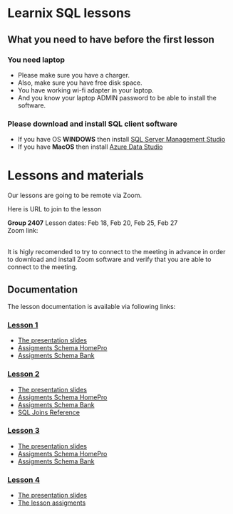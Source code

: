 # Learnix SQL lessons


## What you need to have before the first lesson 
### You need laptop
- Please make sure you have a charger. 
- Also, make sure you have free disk space. 
- You have working wi-fi adapter in your laptop. 
- And you know your laptop ADMIN password to be able to install the software.

### Please download and install SQL client software
- If you have OS <b>WINDOWS</b> then install [SQL Server Management Studio](SQLServerManagementStudioInstallation.md) 
- If you have <b>MacOS</b> then install [Azure Data Studio](AzureDataStudio.md)


# Lessons and materials

Our lessons are going to be remote via Zoom. 

Here is URL to join to the lesson
<br>

<b>Group 2407</b> Lesson dates: Feb 18, Feb 20, Feb 25, Feb 27
<br>
Zoom link:
<br>

<br>
It is higly recomended to try to connect to the meeting in advance in order to download and install Zoom software and verify that you are able to connect to the meeting.


## Documentation
The lesson documentation is available via following links:
### [Lesson 1](./Lesson1)
- [The presentation slides](./Lesson1/Lesson%201%20Database.pdf)
- [Assigments Schema HomePro](./Lesson1/Assigment_Lesson_1_HomePro.md)
- [Assigments Schema Bank](./Lesson1/Schema%20Bank.pdf)

### [Lesson 2](./Lesson2)
- [The presentation slides](./Lesson2/Lesson%202%20Join.pdf)
- [Assigments Schema HomePro](./Lesson2/Lesson%202%20HomePro%20Assigment.pdf)
- [Assigments Schema Bank](./Lesson2/Lesson%202%20Bank%20Assigment.pdf)
- [SQL Joins Reference](./Lesson2/Visual_SQL_JOINS_orig.jpg)

### [Lesson 3](./Lesson3)
- [The presentation slides](./Lesson3/Lesson%203%20Subqueries.pdf)
- [Assigments Schema HomePro](./Lesson3/Assigment_Lesson_3_HomePro.md)
- [Assigments Schema Bank](./Lesson3/Lesson%203%20Bank%20Assigment.pdf)

### [Lesson 4](./Lesson4)
- [The presentation slides](./Lesson4/StoredProcedures.pdf)
- [The lesson assigments](./Lesson4/SP_Tasks.pdf)

